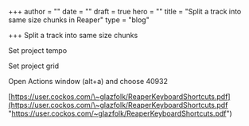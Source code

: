 +++
author = ""
date = ""
draft = true
hero = ""
title = "Split a track into same size chunks in Reaper"
type = "blog"

+++
Split a track into same size chunks

Set project tempo

Set project grid

Open Actions window (alt+a) and choose 40932

[https://user.cockos.com/\~glazfolk/ReaperKeyboardShortcuts.pdf](https://user.cockos.com/\~glazfolk/ReaperKeyboardShortcuts.pdf "https://user.cockos.com/~glazfolk/ReaperKeyboardShortcuts.pdf")
